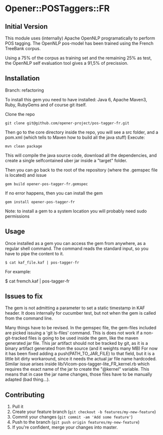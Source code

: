 # Opener::POSTaggers::FR

## Initial Version

This module uses (internally) Apache OpenNLP programatically to perform POS tagging.
The OpenNLP pos-model has been trained using the French TreeBank corpus.

Using a 75% of the corpus as training set and the remaining 25% as test, the OpenNLP self evaluation tool gives a 91,5% of precission.

## Installation

Branch: refactoring

To install this gem you need to have installed: Java 6, Apache Maven3, Ruby, RubyGems and of course git itself.

Clone the repo

    git clone git@github.com/opener-project/pos-tagger-fr.git

Then go to the core directory inside the repo, you will see a src folder, and a pom.xml (which tells to Maven how to build all the java stuff)
Execute:

	mvn clean package

This will compile the java source code, download all the dependencies, and create a single selfcontained uber jar inside a "target" folder.

Then you can go back to the root of the repository (where the .gemspec file is located) and issue

	gem build opener-pos-tagger-fr.gemspec

If no error happens, then you can install the gem

	gem install opener-pos-tagger-fr

Note: to install a gem to a system location you will probably need sudo permissions

## Usage

Once installed as a gem you can access the gem from anywhere, as a regular shell command.
The command reads the standard input, so you have to pipe the content to it.

    $ cat kaf_file.kaf | pos-tagger-fr



For example:

$ cat fremch.kaf | pos-tagger-fr


## Issues to fix

The gem is not admitting a parameter to set a static timestamp in KAF header.
It does internally for cucumber test, but not when the gem is called from the command line.

Many things have to be revised. In the gemspec file, the gem-files included are picked issuing a 'git ls-files' command.
This is does not work if a non-git-tracked files is going to be used inside the gem, like the maven generated jar file.
This jar artifact should not be tracked by git, as it is a binary artifact generated from the source (and it weights many MB)
For now it has been fixed adding a push(PATH_TO_JAR_FILE) to that field, but it is a little bit dirty workaround, since it needs the actual jar file name hardcoded.
Similar issue arises inside lib/Vicom-pos-tagger-lite_FR_kernel.rb which requires the exact name of the jar to create the "@kernel" variable.
This means that in case the jar name changes, those files have to be manually adapted (bad thing...).


## Contributing

1. Pull it
2. Create your feature branch (`git checkout -b features/my-new-feature`)
3. Commit your changes (`git commit -am 'Add some feature'`)
4. Push to the branch (`git push origin features/my-new-feature`)
5. If you're confident, merge your changes into master.
